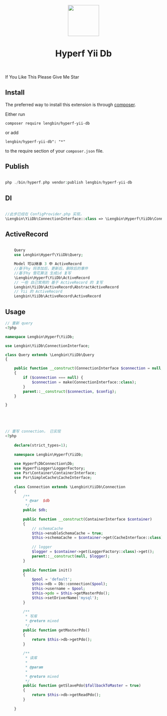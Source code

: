 <p align="center">
    <a href="https://hyperf.io/" target="_blank">
        <img src="https://hyperf.oss-cn-hangzhou.aliyuncs.com/hyperf.png" height="100px">
    </a>
    <h1 align="center">Hyperf Yii Db</h1>
    <br>
</p>

If You Like This Please Give Me Star

Install
------------

The preferred way to install this extension is through [composer](http://getcomposer.org/download/).

Either run

```
composer require lengbin/hyperf-yii-db
```

or add

```
lengbin/hyperf-yii-db": "*"
```
to the require section of your `composer.json` file.



Publish
-------
```php
      
php ./bin/hyperf.php vendor:publish lengbin/hyperf-yii-db

```

DI
-------

```php
      
//此步已经在 ConfigProvider.php 实现， 
\Lengbin\YiiDb\ConnectionInterface::class => \Lengbin\Hyperf\YiiDb\Connection::class

```

ActiveRecord
------------
```php
      
    Query 
    use Lengbin\Hyperf\YiiDb\Query;

    Model 可以继承 3 中 ActiveRecord
    //基于hy 将添加后，更新后，删除后的事件
    //基于hy 雪花算法 生成id 复写
    \Lengbin\Hyperf\YiiDb\ActiveRecord  
    // 一些 自己常用的 基于 ActiveRecord 的 复写
    Lengbin\YiiDb\ActiveRecord\AbstractActiveRecord
    // Yii 的 ActiveRecord
    Lengbin\YiiDb\ActiveRecord\ActiveRecord

```


Usage
-----
```php
// 重新 query
<?php

namespace Lengbin\Hyperf\YiiDb;

use Lengbin\YiiDb\ConnectionInterface;

class Query extends \Lengbin\YiiDb\Query
{

    public function __construct(ConnectionInterface $connection = null, array $config = [])
    {
        if ($connection === null) {
            $connection = make(ConnectionInterface::class);
        }
        parent::__construct($connection, $config);
    }

}





// 重写 connection， 已实现
<?php
    
    declare(strict_types=1);
    
    namespace Lengbin\Hyperf\YiiDb;
    
    use Hyperf\DbConnection\Db;
    use Hyperf\Logger\LoggerFactory;
    use Psr\Container\ContainerInterface;
    use Psr\SimpleCache\CacheInterface;
    
    class Connection extends \Lengbin\YiiDb\Connection
    {
        /**
         * @var  $db
         */
        public $db;
    
        public function __construct(ContainerInterface $container)
        {
            // schemaCache
            $this->enableSchemaCache = true;
            $this->schemaCache = $container->get(CacheInterface::class);
    
            // logger
            $logger = $container->get(LoggerFactory::class)->get();
            parent::__construct(null, $logger);
        }
    
        public function init()
        {
            $pool = 'default';
            $this->db = Db::connection($pool);
            $this->username = $pool;
            $this->pdo = $this->getMasterPdo();
            $this->setDriverName('mysql');
        }
    
        /**
         * 写库
         * @return mixed
         */
        public function getMasterPdo()
        {
            return $this->db->getPdo();
        }
    
        /**
         * 读库
         *
         * @param
         *
         * @return mixed
         */
        public function getSlavePdo($fallbackToMaster = true)
        {
            return $this->db->getReadPdo();
        }
    
    }
```
